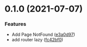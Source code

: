 # 0.1.0 (2021-07-07)


### Features

* Add Page NotFound ([e3a0d97](https://github.com/c947694498/react-admin-demo/commit/e3a0d97ebb45727a448f01e9fc254004c3c44ed1))
* add router lazy ([fc42bf0](https://github.com/c947694498/react-admin-demo/commit/fc42bf06023f3cf650347f437aab117272631973))



